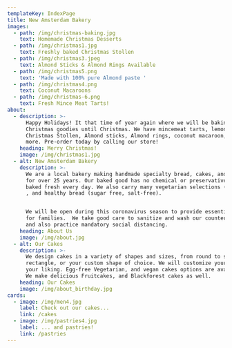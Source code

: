 ```yaml
---
templateKey: IndexPage
title: New Amsterdam Bakery
images:
  - path: /img/christmas-baking.jpg
    text: Homemade Christmas Desserts
  - path: /img/christmas1.jpg
    text: Freshly baked Christmas Stollen
  - path: /img/christmas3.jpeg
    text: Almond Sticks & Almond Rings Available
  - path: /img/christmas5.png
    text: 'Made with 100% pure Almond paste '
  - path: /img/christmas4.png
    text: Coconut Macaroons
  - path: /img/christmas-6.png
    text: Fresh Mince Meat Tarts!
about:
  - description: >-
      Happy Holidays! It that time of year again where we will be baking our
      Christmas goodies until Christmas. We have mincemeat tarts, lemon tarts,
      Christmas Stollen, Almond sticks, Almond rings, coconut macaroon, and many
      more. Pre-order today by calling our store!
    heading: Merry Christmas!
    image: /img/christmas1.jpg
  - alt: New Amsterdam Bakery
    description: >-
      We are a local bakery making handmade specialty bread, cakes, and cookies
      for over 25 years. Our baked good has no chemical or preservatives and
      baked fresh every day. We also carry many vegetarian selections (egg-free)
      , and healthy bread (sugar free, salt-free).


      We will be open during this coronavirus season to provide essential bread
      for families.  We take good care to sanitize and wash our counters daily
      and also practice mandatory social distancing.
    heading: About Us
    image: /img/about.jpg
  - alt: Our Cakes
    description: >-
      We design cakes in a variety of shapes and sizes, from round to square or
      rectangle, or your custom shape of choice. We will customize your cake to
      your liking. Egg-free Vegetarian, and vegan cakes options are available.
      We make delicious Fruitcakes, and Blackforest cakes as well.
    heading: Our Cakes
    image: /img/about_birthday.jpg
cards:
  - image: /img/men4.jpg
    label: Check out our cakes...
    link: /cakes
  - image: /img/pastries4.jpg
    label: ... and pastries!
    link: /pastries
---
```


